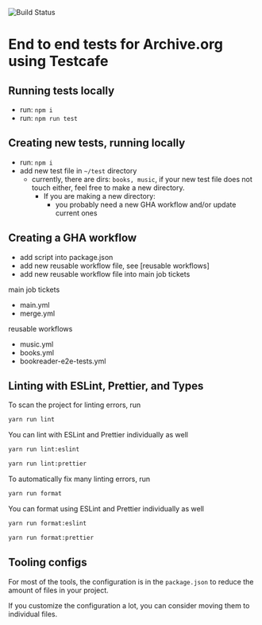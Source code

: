 ![Build Status](https://github.com/internetarchive/archiveorg-e2e-tests/actions/workflows/main.yml/badge.svg)

# End to end tests for Archive.org using Testcafe

## Running tests locally

- run: `npm i`
- run: `npm run test`

## Creating new tests, running locally

- run: `npm i`
- add new test file in `~/test` directory
  - currently, there are dirs: `books, music`, if your new test file does not touch either, feel free to make a new directory.
    - If you are making a new directory:
        - you probably need a new GHA workflow and/or update current ones

## Creating a GHA workflow

- add script into package.json
- add new reusable workflow file, see [reusable workflows]
- add new reusable workflow file into main job tickets

main job tickets
- main.yml
- merge.yml

reusable workflows
- music.yml
- books.yml
- bookreader-e2e-tests.yml


## Linting with ESLint, Prettier, and Types
To scan the project for linting errors, run
```bash
yarn run lint
```

You can lint with ESLint and Prettier individually as well
```bash
yarn run lint:eslint
```
```bash
yarn run lint:prettier
```

To automatically fix many linting errors, run
```bash
yarn run format
```

You can format using ESLint and Prettier individually as well
```bash
yarn run format:eslint
```
```bash
yarn run format:prettier
```

## Tooling configs

For most of the tools, the configuration is in the `package.json` to reduce the amount of files in your project.

If you customize the configuration a lot, you can consider moving them to individual files.
